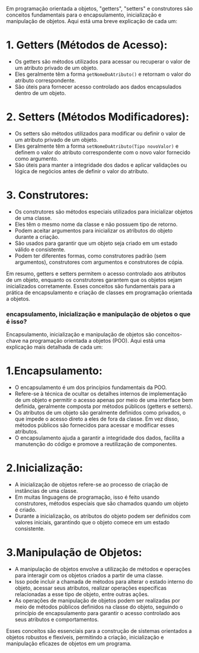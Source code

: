 Em programação orientada a objetos, "getters", "setters" e construtores são conceitos fundamentais para o encapsulamento, inicialização e manipulação de objetos. Aqui está uma breve explicação de cada um:

# 1. Getters (Métodos de Acesso):

   - Os getters são métodos utilizados para acessar ou recuperar o valor de um atributo privado de um objeto.
   - Eles geralmente têm a forma ```getNomeDoAtributo()``` e retornam o valor do atributo correspondente.
   - São úteis para fornecer acesso controlado aos dados encapsulados dentro de um objeto.

# 2. Setters (Métodos Modificadores):

   - Os setters são métodos utilizados para modificar ou definir o valor de um atributo privado de um objeto.
   - Eles geralmente têm a forma ```setNomeDoAtributo(Tipo novoValor)``` e definem o valor do atributo correspondente com o novo valor fornecido como argumento.
   - São úteis para manter a integridade dos dados e aplicar validações ou lógica de negócios antes de definir o valor do atributo.

# 3. Construtores:

   - Os construtores são métodos especiais utilizados para inicializar objetos de uma classe.
   - Eles têm o mesmo nome da classe e não possuem tipo de retorno.
   - Podem aceitar argumentos para inicializar os atributos do objeto durante a criação.
   - São usados para garantir que um objeto seja criado em um estado válido e consistente.
   - Podem ter diferentes formas, como construtores padrão (sem argumentos), construtores com argumentos e construtores de cópia.

Em resumo, getters e setters permitem o acesso controlado aos atributos de um objeto, enquanto os construtores garantem que os objetos sejam inicializados corretamente. Esses conceitos são fundamentais para a prática de encapsulamento e criação de classes em programação orientada a objetos.


### encapsulamento, inicialização e manipulação de objetos o que é isso?

Encapsulamento, inicialização e manipulação de objetos são conceitos-chave na programação orientada a objetos (POO). Aqui está uma explicação mais detalhada de cada um:

# 1.Encapsulamento:

   - O encapsulamento é um dos princípios fundamentais da POO.
   - Refere-se à técnica de ocultar os detalhes internos de implementação de um objeto e permitir o acesso apenas por meio de uma interface bem definida, geralmente composta por métodos públicos (getters e setters).
   - Os atributos de um objeto são geralmente definidos como privados, o que impede o acesso direto a eles de fora da classe. Em vez disso, métodos públicos são fornecidos para acessar e modificar esses atributos.
   - O encapsulamento ajuda a garantir a integridade dos dados, facilita a manutenção do código e promove a reutilização de componentes.

# 2.Inicialização:

   - A inicialização de objetos refere-se ao processo de criação de instâncias de uma classe.
   - Em muitas linguagens de programação, isso é feito usando construtores, métodos especiais que são chamados quando um objeto é criado.
   - Durante a inicialização, os atributos do objeto podem ser definidos com valores iniciais, garantindo que o objeto comece em um estado consistente.

# 3.Manipulação de Objetos:

   - A manipulação de objetos envolve a utilização de métodos e operações para interagir com os objetos criados a partir de uma classe.
   - Isso pode incluir a chamada de métodos para alterar o estado interno do objeto, acessar seus atributos, realizar operações específicas relacionadas a esse tipo de objeto, entre outras ações.
   - As operações de manipulação de objetos podem ser realizadas por meio de métodos públicos definidos na classe do objeto, seguindo o princípio de encapsulamento para garantir o acesso controlado aos seus atributos e comportamentos.

Esses conceitos são essenciais para a construção de sistemas orientados a objetos robustos e flexíveis, permitindo a criação, inicialização e manipulação eficazes de objetos em um programa.